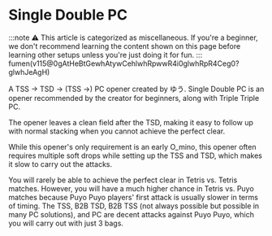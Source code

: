 # Single Double PC
:::note
⚠️ This article is categorized as miscellaneous. If you're a beginner, we don't recommend learning the content shown on this page before learning other setups unless you're just doing it for fun.
:::
fumen(v115@0gAtHeBtGewhAtywCehlwhRpwwR4i0glwhRpR4Ceg0?glwhJeAgH)

A TSS → TSD → (TSS →) PC opener created by ゆう. Single Double PC is an opener recommended by the creator for beginners, along with Triple Triple PC.

The opener leaves a clean field after the TSD, making it easy to follow up with normal stacking when you cannot achieve the perfect clear.

While this opener's only requirement is an early O_mino, this opener often requires multiple soft drops while setting up the TSS and TSD, which makes it slow to carry out the attacks.

You will rarely be able to achieve the perfect clear in Tetris vs. Tetris matches. However, you will have a much higher chance in Tetris vs. Puyo matches because Puyo Puyo players' first attack is usually slower in terms of timing. The TSS, B2B TSD, B2B TSS (not always possible but possible in many PC solutions), and PC are decent attacks against Puyo Puyo, which you will carry out with just 3 bags.